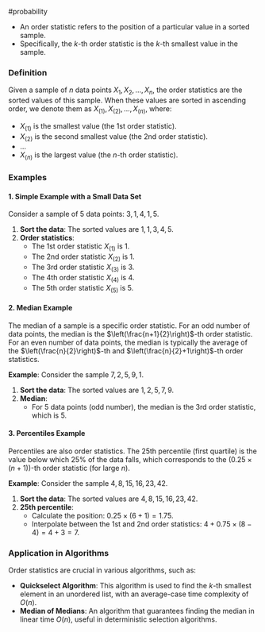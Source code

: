 #probability
- An order statistic refers to the position of a particular value in a sorted sample. 
- Specifically, the $k$-th order statistic is the $k$-th smallest value in the sample.

### Definition
Given a sample of $n$ data points $X_1, X_2, \ldots, X_n$, the order statistics are the sorted values of this sample. When these values are sorted in ascending order, we denote them as $X_{(1)}, X_{(2)}, \ldots, X_{(n)}$, where:
- $X_{(1)}$ is the smallest value (the 1st order statistic).
- $X_{(2)}$ is the second smallest value (the 2nd order statistic).
- $\ldots$
- $X_{(n)}$ is the largest value (the $n$-th order statistic).

### Examples
#### 1. Simple Example with a Small Data Set

Consider a sample of 5 data points: $3, 1, 4, 1, 5$.

1. **Sort the data**: The sorted values are $1, 1, 3, 4, 5$.
2. **Order statistics**:
   - The 1st order statistic $X_{(1)}$ is 1.
   - The 2nd order statistic $X_{(2)}$ is 1.
   - The 3rd order statistic $X_{(3)}$ is 3.
   - The 4th order statistic $X_{(4)}$ is 4.
   - The 5th order statistic $X_{(5)}$ is 5.

#### 2. Median Example
The median of a sample is a specific order statistic. For an odd number of data points, the median is the $\left(\frac{n+1}{2}\right)$-th order statistic. For an even number of data points, the median is typically the average of the $\left(\frac{n}{2}\right)$-th and $\left(\frac{n}{2}+1\right)$-th order statistics.

**Example**: Consider the sample $7, 2, 5, 9, 1$.
1. **Sort the data**: The sorted values are $1, 2, 5, 7, 9$.
2. **Median**:
   - For 5 data points (odd number), the median is the 3rd order statistic, which is 5.

#### 3. Percentiles Example

Percentiles are also order statistics. The 25th percentile (first quartile) is the value below which 25% of the data falls, which corresponds to the $\left(0.25 \times (n+1)\right)$-th order statistic (for large $n$).

**Example**: Consider the sample $4, 8, 15, 16, 23, 42$.

1. **Sort the data**: The sorted values are $4, 8, 15, 16, 23, 42$.
2. **25th percentile**:
   - Calculate the position: $0.25 \times (6+1) = 1.75$.
   - Interpolate between the 1st and 2nd order statistics: $4 + 0.75 \times (8 - 4) = 4 + 3 = 7$.

### Application in Algorithms

Order statistics are crucial in various algorithms, such as:
- **Quickselect Algorithm**: This algorithm is used to find the $k$-th smallest element in an unordered list, with an average-case time complexity of $O(n)$.
- **Median of Medians**: An algorithm that guarantees finding the median in linear time $O(n)$, useful in deterministic selection algorithms.